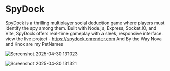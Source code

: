 # SpyDock
SpyDock is a thrilling multiplayer social deduction game where players must identify the spy among them. Built with Node.js, Express, Socket.IO, and Vite, SpyDock offers real-time gameplay with a sleek, responsive interface.
view the live project - https://spydock.onrender.com
And By the Way Nova and Knox are my PetNames

![Screenshot 2025-04-30 131023](https://github.com/user-attachments/assets/0f4b5512-8f3a-432d-a9b0-e736be046fad)

![Screenshot 2025-04-30 131321](https://github.com/user-attachments/assets/9ff96b39-da93-4423-9c5d-9510c5c52e88)
